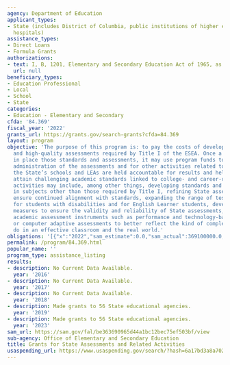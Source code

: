 ```yaml
---
agency: Department of Education
applicant_types:
- State (includes District of Columbia, public institutions of higher education and
  hospitals)
assistance_types:
- Direct Loans
- Formula Grants
authorizations:
- text: I, B, 1201, Elementary and Secondary Education Act of 1965, as amended.
  url: null
beneficiary_types:
- Education Professional
- Local
- School
- State
categories:
- Education - Elementary and Secondary
cfda: '84.369'
fiscal_year: '2022'
grants_url: https://grants.gov/search-grants?cfda=84.369
layout: program
objective: 'The purpose of this program is: to pay the costs of developing the standards
  and high-quality assessments required by Title I of the ESEA. Once a State has put
  in place those standards and assessments, it may use program funds to pay for the
  administration of the assessments and for other activities related to ensuring that
  the State’s schools and LEAs are held accountable for results and helping students
  attain challenging academic standards linked to college- and career-readiness. Such
  activities may include, among other things, developing standards and assessments
  in subjects other than those required by Title I, refining State assessments to
  ensure continued alignment with standards, expanding the range of testing accommodations
  for students with disabilities and for English Learner students, developing multiple
  measures to ensure the validity and reliability of State assessments, and using
  academic assessment instruments such as performance and technology-based assessments
  or computer adaptive assessments to better reflect the kind of complex work students
  do in an effective classroom and the real world.'
obligations: '[{"x":"2022","sam_estimate":0.0,"sam_actual":369100000.0,"usa_spending_actual":365178255.15},{"x":"2023","sam_estimate":369100000.0,"sam_actual":0.0,"usa_spending_actual":365406932.19},{"x":"2024","sam_estimate":369100000.0,"sam_actual":0.0,"usa_spending_actual":363360159.62}]'
permalink: /program/84.369.html
popular_name: ''
program_type: assistance_listing
results:
- description: No Current Data Available.
  year: '2016'
- description: No Current Data Available.
  year: '2017'
- description: No Current Data Available.
  year: '2018'
- description: Made grants to 56 State educational agencies.
  year: '2019'
- description: Made grants to 56 State educational agencies.
  year: '2023'
sam_url: https://sam.gov/fal/be363690965d44a1bc12bec75ef503bf/view
sub-agency: Office of Elementary and Secondary Education
title: Grants for State Assessments and Related Activities
usaspending_url: https://www.usaspending.gov/search/?hash=6a17bd3a8a70272428f94434f68b0fc5
---
```


